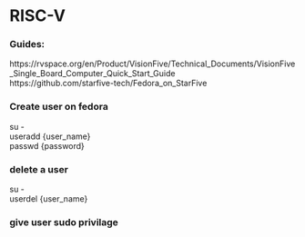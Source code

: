 # RISC-V

### Guides:
<p>https://rvspace.org/en/Product/VisionFive/Technical_Documents/VisionFive_Single_Board_Computer_Quick_Start_Guide<br>
https://github.com/starfive-tech/Fedora_on_StarFive
</p>

### Create user on fedora
<p>su - <br>
useradd {user_name}<br>
passwd {password}</p>

### delete a user
<p>su -<br>
userdel {user_name}</p>

### give user sudo privilage



